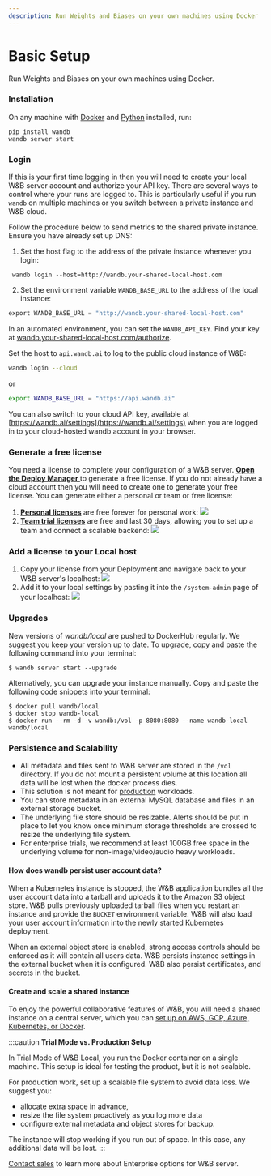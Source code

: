 ```yaml
---
description: Run Weights and Biases on your own machines using Docker
---
```


# Basic Setup

Run Weights and Biases on your own machines using Docker.

### Installation

On any machine with [Docker](https://www.docker.com) and [Python](https://www.python.org) installed, run:

```
pip install wandb
wandb server start
```

### Login

If this is your first time logging in then you will need to create your local W&B server account and authorize your API key. There are several ways to control where your runs are logged to. This is particularly useful if you run `wandb` on multiple machines or you switch between a private instance and W&B cloud. 

Follow the procedure below to send metrics to the shared private instance. Ensure you have already set up DNS:

1. Set the host flag to the address of the private instance whenever you login:

```
 wandb login --host=http://wandb.your-shared-local-host.com
```

2. Set the environment variable `WANDB_BASE_URL` to the address of the local instance:

```python
export WANDB_BASE_URL = "http://wandb.your-shared-local-host.com"
```

In an automated environment, you can set the `WANDB_API_KEY`. Find your key at [wandb.your-shared-local-host.com/authorize](http://wandb.your-shared-local-host.com/authorize).

Set the host to `api.wandb.ai` to log to the public cloud instance of W&B:

```bash
wandb login --cloud
```

or

```bash
export WANDB_BASE_URL = "https://api.wandb.ai"
```

You can also switch to your cloud API key, available at [https://wandb.ai/settings](https://wandb.ai/settings) when you are logged in to your cloud-hosted wandb account in your browser.

### Generate a free license

You need a license to complete your configuration of a W&B server. [**Open the Deploy Manager** ](https://deploy.wandb.ai/deploy)to generate a free license. If you do not already have a cloud account then you will need to create one to generate your free license. You can generate either a personal or team or free license:

1. [**Personal licenses**](https://deploy.wandb.ai/deploy) are free forever for personal work: ![](/images/hosting/personal_license.png)
2. [**Team trial licenses**](https://deploy.wandb.ai/deploy) are free and last 30 days, allowing you to set up a team and connect a scalable backend: ![](/images/hosting/team_trial_license.png)

### Add a license to your Local host

1. Copy your license from your Deployment and navigate back to your W&B server's localhost: ![](/images/hosting/add_license_local_host.png)
2. Add it to your local settings by pasting it into the `/system-admin` page of your localhost:
   ![](@site/static/images/hosting/License.gif)

### Upgrades

New versions of _wandb/local_ are pushed to DockerHub regularly. We suggest you keep your version up to date. To upgrade, copy and paste the following command into your terminal:

```shell
$ wandb server start --upgrade
```

Alternatively, you can upgrade your instance manually. Copy and paste the following code snippets into your terminal:

```shell
$ docker pull wandb/local
$ docker stop wandb-local
$ docker run --rm -d -v wandb:/vol -p 8080:8080 --name wandb-local wandb/local
```

### Persistence and Scalability

- All metadata and files sent to W&B server are stored in the `/vol` directory. If you do not mount a persistent volume at this location all data will be lost when the docker process dies.
- This solution is not meant for [production](/guides/hosting/hosting-options) workloads.
- You can store metadata in an external MySQL database and files in an external storage bucket.
- The underlying file store should be resizable. Alerts should be put in place to let you know once minimum storage thresholds are crossed to resize the underlying file system.
- For enterprise trials, we recommend at least 100GB free space in the underlying volume for non-image/video/audio heavy workloads.

#### How does wandb persist user account data?

When a Kubernetes instance is stopped, the W&B application bundles all the user account data into a tarball and uploads it to the Amazon S3 object store. W&B pulls previously uploaded tarball files when you restart an instance and provide the `BUCKET` environment variable. W&B will also load your user account information into the newly started Kubernetes deployment.

When an external object store is enabled, strong access controls should be enforced as it will contain all users data.
W&B persists instance settings in the external bucket when it is configured. W&B also persist certificates, and secrets in the bucket.


#### Create and scale a shared instance

To enjoy the powerful collaborative features of W&B, you will need a shared instance on a central server, which you can [set up on AWS, GCP, Azure, Kubernetes, or Docker](/guides/hosting/hosting-options).

:::caution
**Trial Mode vs. Production Setup**

In Trial Mode of W&B Local, you run the Docker container on a single machine. This setup is ideal for testing the product, but it is not scalable.

For production work, set up a scalable file system to avoid data loss. We suggest you:
* allocate extra space in advance, 
* resize the file system proactively as you log more data
* configure external metadata and object stores for backup.

The instance will stop working if you run out of space. In this case, any additional data will be lost.
:::

[Contact sales](https://wandb.ai/site/local-contact) to learn more about Enterprise options for W&B server.
